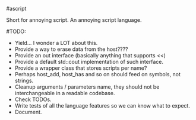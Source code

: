 #ascript

Short for annoying script. An annoying script language.

#TODO:

- Yield... I wonder a LOT about this.
- Provide a way to erase data from the host????
- Provide an out interface (basically anything that supports <<)
- Provide a default std::cout implementation of such interface.
- Provide a wrapper class that stores scripts per name?
- Perhaps host_add, host_has and so on should feed on symbols, not strings.
- Cleanup arguments / parameters name, they should not be interchangeable in a readable codebase.
- Check TODOs.
- Write tests of all the language features so we can know what to expect.
- Document.
